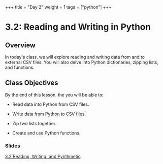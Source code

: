 +++
title = "Day 2"
weight = 1
tags = ["python"] 
+++

# 3.2: Reading and Writing in Python

## Overview

In today's class, we will explore reading and writing data from and to external CSV files. You will also delve into Python dictionaries, zipping lists, and functions.

## Class Objectives

By the end of this lesson, the you will be able to:

* Read data into Python from CSV files.

* Write data from Python to CSV files.

* Zip two lists together.

* Create and use Python functions.

### Slides
[3.2 Reading, Writing, and Pyrithmetic](https://docs.google.com/presentation/d/1Mu-qvYd0BMbh0u02WSFc9LPl_lyeu99Qpa8UjBZKX1g/edit?usp=sharing)

